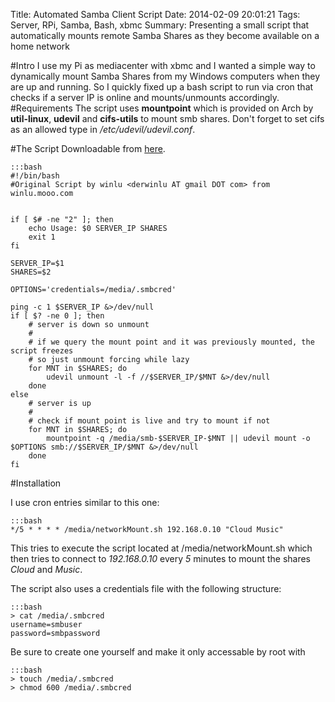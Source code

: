 Title: Automated Samba Client Script
Date: 2014-02-09 20:01:21
Tags: Server, RPi, Samba, Bash, xbmc
Summary: Presenting a small script that automatically mounts remote Samba Shares as they become available on a home network

#Intro
I use my Pi as mediacenter with xbmc and I wanted a simple way to dynamically mount Samba Shares from my Windows computers when they are up and running. So I quickly fixed up a bash script to run via cron that checks if a server IP is online and mounts/unmounts accordingly.
#Requirements
The script uses **mountpoint** which is provided on Arch by **util-linux**, **udevil** and **cifs-utils** to mount smb shares. Don't forget to set cifs as an allowed type in */etc/udevil/udevil.conf*.

#The Script
Downloadable from [here](|static|/static/networkMount.sh).

    :::bash
    #!/bin/bash
    #Original Script by winlu <derwinlu AT gmail DOT com> from winlu.mooo.com
    
    
    if [ $# -ne "2" ]; then
        echo Usage: $0 SERVER_IP SHARES
        exit 1
    fi
    
    SERVER_IP=$1
    SHARES=$2
    
    OPTIONS='credentials=/media/.smbcred'
    
    ping -c 1 $SERVER_IP &>/dev/null
    if [ $? -ne 0 ]; then
        # server is down so unmount
        #
        # if we query the mount point and it was previously mounted, the script freezes
        # so just unmount forcing while lazy
        for MNT in $SHARES; do
            udevil unmount -l -f //$SERVER_IP/$MNT &>/dev/null
        done
    else
        # server is up
        #
        # check if mount point is live and try to mount if not
        for MNT in $SHARES; do
            mountpoint -q /media/smb-$SERVER_IP-$MNT || udevil mount -o $OPTIONS smb://$SERVER_IP/$MNT &>/dev/null
        done
    fi
    

#Installation

I use cron entries similar to this one:

    :::bash
    */5 * * * * /media/networkMount.sh 192.168.0.10 "Cloud Music"

This tries to execute the script located at /media/networkMount.sh which then tries to connect to *192.168.0.10* every *5* minutes to mount the shares *Cloud* and *Music*.

The script also uses a credentials file with the following structure:

    :::bash
    > cat /media/.smbcred
    username=smbuser
    password=smbpassword

Be sure to create one yourself and make it only accessable by root with 

    :::bash
    > touch /media/.smbcred
    > chmod 600 /media/.smbcred

